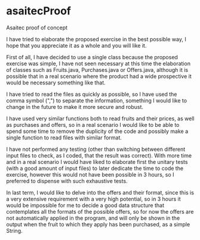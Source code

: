 # asaitecProof
Asaitec proof of concept

I have tried to elaborate the proposed exercise in the best possible way, I hope that you appreciate it as a whole and you will like it.

First of all, I have decided to use a single class because the proposed exercise was simple, I have not seen necessary at this time the elaboration of classes such as Fruits.java, Purchases.java or Offers.java, although it is possible that in a real scenario where the product had a wide prospective it would be necessary something like that.

I have tried to read the files as quickly as possible, so I have used the comma symbol (",") to separate the information, something I would like to change in the future to make it more secure and robust.

I have used very similar functions both to read fruits and their prices, as well as purchases and offers, so in a real scenario I would like to be able to spend some time to remove the duplicity of the code and possibly make a single function to read files with similar format.

I have not performed any testing (other than switching between different input files to check, as I coded, that the result was correct). With more time and in a real scenario I would have liked to elaborate first the unitary tests (with a good amount of input files) to later dedicate the time to code the exercise, however this would not have been possible in 3 hours, so I preferred to dispense with such exhaustive tests.

In last term, I would like to delve into the offers and their format, since this is a very extensive requirement with a very high potential, so in 3 hours it would be impossible for me to decide a good data structure that contemplates all the formats of the possible offers, so for now the offers are not automatically applied in the program, and will only be shown in the output when the fruit to which they apply has been purchased, as a simple String.
